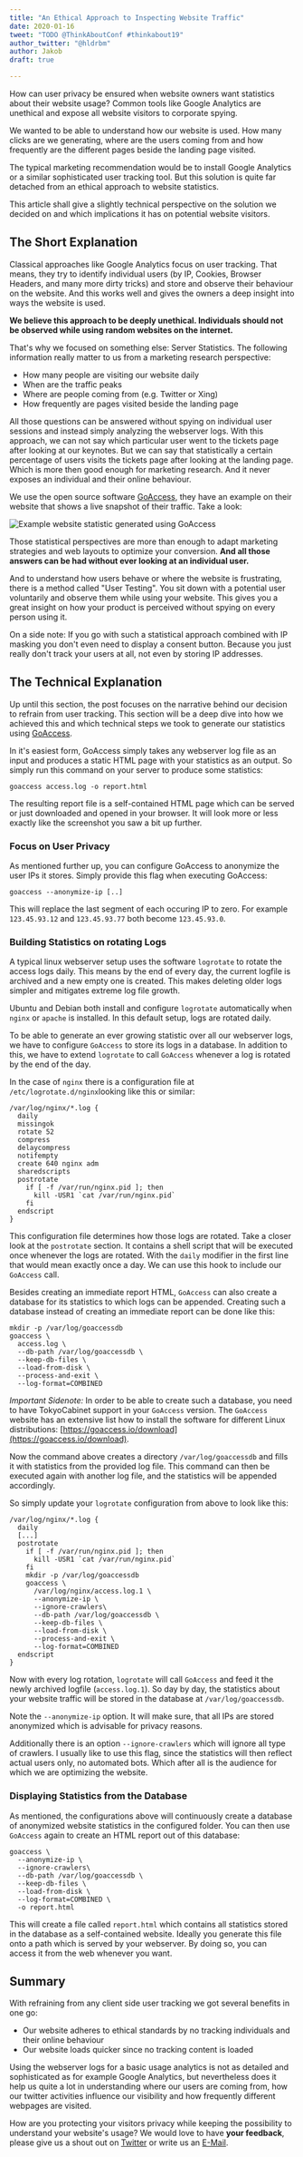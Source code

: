 ```yaml
---
title: "An Ethical Approach to Inspecting Website Traffic"
date: 2020-01-16
tweet: "TODO @ThinkAboutConf #thinkabout19"
author_twitter: "@hldrbm"
author: Jakob
draft: true

---
```


How can user privacy be ensured when website owners want statistics about their
website usage? Common tools like Google Analytics are unethical and expose all
website visitors to corporate spying.

We wanted to be able to understand how our website is used. How many clicks are
we generating, where are the users coming from and how frequently are the
different pages beside the landing page visited.

The typical marketing recommendation would be to install Google Analytics or a
similar sophisticated user tracking tool. But this solution is quite far
detached from an ethical approach to website statistics.

This article shall give a slightly technical perspective on the solution we
decided on and which implications it has on potential website visitors.

## The Short Explanation

Classical approaches like Google Analytics focus on user tracking. That means,
they try to identify individual users (by IP, Cookies, Browser Headers, and
many more dirty tricks) and store and observe their behaviour on the website.
And this works well and gives the owners a deep insight into ways the website
is used.

**We believe this approach to be deeply unethical. Individuals should not be
observed while using random websites on the internet.**

That's why we focused on something else: Server Statistics. The following
information really matter to us from a marketing research perspective:

* How many people are visiting our website daily
* When are the traffic peaks
* Where are people coming from (e.g. Twitter or Xing)
* How frequently are pages visited beside the landing page

All those questions can be answered without spying on individual user sessions
and instead simply analyzing the webserver logs. With this approach, we can not
say which particular user went to the tickets page after looking at our
keynotes. But we can say that statistically a certain percentage of users
visits the tickets page after looking at the landing page. Which is more then
good enough for marketing research. And it never exposes an individual and
their online behaviour.

We use the open source software [GoAccess](https://goaccess.io/), they have an
example on their website that shows a live snapshot of their traffic. Take a
look:

![Example website statistic generated using GoAccess](/assets/images/blog/log-inspection/example-graph.png)

Those statistical perspectives are more than enough to adapt marketing
strategies and web layouts to optimize your conversion. **And all those answers
can be had without ever looking at an individual user.**

And to understand how users behave or where the website is frustrating, there
is a method called "User Testing". You sit down with a potential user
voluntarily and observe them while using your website. This gives you a great
insight on how your product is perceived without spying on every person using
it.

On a side note: If you go with such a statistical approach combined with IP
masking you don't even need to display a consent button. Because you just
really don't track your users at all, not even by storing IP addresses.

## The Technical Explanation

Up until this section, the post focuses on the narrative behind our decision to
refrain from user tracking. This section will be a deep dive into how we
achieved this and which technical steps we took to generate our statistics
using [GoAccess](https://goaccess.io/).

In it's easiest form, GoAccess simply takes any webserver log file as an input
and produces a static HTML page with your statistics as an output. So simply
run this command on your server to produce some statistics:

    goaccess access.log -o report.html

The resulting report file is a self-contained HTML page which can be served or
just downloaded and opened in your browser. It will look more or less exactly
like the screenshot you saw a bit up further.

### Focus on User Privacy

As mentioned further up, you can configure GoAccess to anonymize the user IPs
it stores. Simply provide this flag when executing GoAccess:

    goaccess --anonymize-ip [..]

This will replace the last segment of each occuring IP to zero. For example
`123.45.93.12` and `123.45.93.77` both become `123.45.93.0`.

### Building Statistics on rotating Logs

A typical linux webserver setup uses the software `logrotate` to rotate the
access logs daily. This means by the end of every day, the current logfile is
archived and a new empty one is created. This makes deleting older logs simpler
and mitigates extreme log file growth.

Ubuntu and Debian both install and configure `logrotate` automatically when
`nginx` or `apache` is installed. In this default setup, logs are rotated
daily.

To be able to generate an ever growing statistic over all our webserver logs,
we have to configure `GoAccess` to store its logs in a database. In addition to
this, we have to extend `logrotate` to call `GoAccess` whenever a log is
rotated by the end of the day.

In the case of `nginx` there is a configuration file at
`/etc/logrotate.d/nginx`looking like this or similar:

    /var/log/nginx/*.log {
      daily
      missingok
      rotate 52
      compress
      delaycompress
      notifempty
      create 640 nginx adm
      sharedscripts
      postrotate
        if [ -f /var/run/nginx.pid ]; then
          kill -USR1 `cat /var/run/nginx.pid`
        fi
      endscript
    }

This configuration file determines how those logs are rotated. Take a closer
look at the `postrotate` section. It contains a shell script that will be
executed once whenever the logs are rotated. With the `daily` modifier in the
first line that would mean exactly once a day. We can use this hook to include
our `GoAccess` call.

Besides creating an immediate report HTML, `GoAccess` can also create a
database for its statistics to which logs can be appended. Creating such a
database instead of creating an immediate report can be done like this:

    mkdir -p /var/log/goaccessdb
    goaccess \
      access.log \
      --db-path /var/log/goaccessdb \
      --keep-db-files \
      --load-from-disk \
      --process-and-exit \
      --log-format=COMBINED

*Important Sidenote:* In order to be able to create such a database, you need
to have TokyoCabinet support in your `GoAccess` version. The `GoAccess`
website has an extensive list how to install the software for different Linux
distributions: [https://goaccess.io/download](https://goaccess.io/download).

Now the command above creates a directory `/var/log/goaccessdb` and fills it
with statistics from the provided log file. This command can then be executed
again with another log file, and the statistics will be appended accordingly.

So simply update your `logrotate` configuration from above to look like this:

    /var/log/nginx/*.log {
      daily
      [...]
      postrotate
        if [ -f /var/run/nginx.pid ]; then
          kill -USR1 `cat /var/run/nginx.pid`
        fi
        mkdir -p /var/log/goaccessdb
        goaccess \
          /var/log/nginx/access.log.1 \
          --anonymize-ip \
          --ignore-crawlers\
          --db-path /var/log/goaccessdb \
          --keep-db-files \
          --load-from-disk \
          --process-and-exit \
          --log-format=COMBINED
      endscript
    }

Now with every log rotation, `logrotate` will call `GoAccess` and feed it the
newly archived logfile (`access.log.1`). So day by day, the statistics about
your website traffic will be stored in the database at `/var/log/goaccessdb`.

Note the `--anonymize-ip` option. It will make sure, that all IPs are stored
anonymized which is advisable for privacy reasons.

Additionally there is an option `--ignore-crawlers` which will ignore all type
of crawlers. I usually like to use this flag, since the statistics will then
reflect actual users only, no automated bots. Which after all is the audience
for which we are optimizing the website.

### Displaying Statistics from the Database

As mentioned, the configurations above will continuously create a database of
anonymized website statistics in the configured folder. You can then use
`GoAccess` again to create an HTML report out of this database:

    goaccess \
      --anonymize-ip \
      --ignore-crawlers\
      --db-path /var/log/goaccessdb \
      --keep-db-files \
      --load-from-disk \
      --log-format=COMBINED \
      -o report.html

This will create a file called `report.html` which contains all statistics
stored in the database as a self-contained website. Ideally you generate this
file onto a path which is served by your webserver. By doing so, you can access
it from the web whenever you want.

## Summary

With refraining from any client side user tracking we got several benefits in
one go:

* Our website adheres to ethical standards by no tracking individuals and their
online behaviour
* Our website loads quicker since no tracking content is loaded

Using the webserver logs for a basic usage analytics is not as detailed and
sophisticated as for example Google Analytics, but nevertheless does it help us
quite a lot in understanding where our users are coming from, how our twitter
activities influence our visibility and how frequently different webpages are
visited.

How are you protecting your visitors privacy while keeping the possibility to
understand your website's usage? We would love to have **your feedback**,
please give us a shout out on [Twitter](https://twitter.com/ThinkAboutConf) or
write us an [E-Mail](mailto:kontakt@think-about.io).
